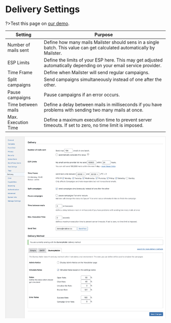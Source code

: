 # Delivery Settings

?>Test this page on [our demo](https://demo.mailster.co/wp-admin/edit.php?post_type=newsletter&page=mailster_settings#delivery).

| Setting              | Purpose                                                                                                                |
| -------------------- | ---------------------------------------------------------------------------------------------------------------------- |
| Number of mails sent | Define how many mails Mailster should sens in a single batch. This value can get calculated automatically by Mailster. |
| ESP Limits           | Define the limits of your ESP here. This may get adjusted automatically depending on your email service provider.      |
| Time Frame           | Define when Mailster will send regular campaigns.                                                                      |
| Split campaigns      | Send campaigns simultaneously instead of one after the other.                                                          |
| Pause campaigns      | Pause campaigns if an error occurs.                                                                                    |
| Time between mails   | Define a delay between mails in milliseconds if you have problems with sending two many mails at once.                 |
| Max. Execution Time  | Define a maximum execution time to prevent server timeouts. If set to zero, no time limit is imposed.                  |

![Delivery Settings Screen](/assets/settings-delivery.png)
